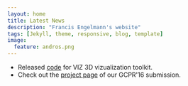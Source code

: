 ```yaml
---
layout: home
title: Latest News
description: "Francis Engelmann's website"
tags: [Jekyll, theme, responsive, blog, template]
image:
  feature: andros.png
---
```


* Released [code](https://github.com/francisengelmann/fast_voxel_traversal) for VIZ 3D vizualization toolkit.
* Check out the [project page](http://www.vision.rwth-aachen.de/page/shape_priors) of our GCPR'16 submission.
